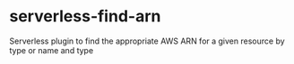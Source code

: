 # serverless-find-arn
Serverless plugin to find the appropriate AWS ARN for a given resource by type or name and type
